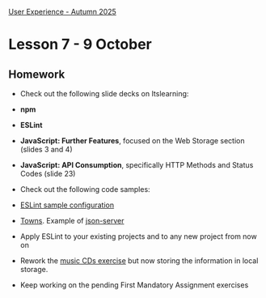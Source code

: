 [User Experience - Autumn 2025](https://github.com/arturomorarioja-kea/WD_UX_E25/blob/main/README.md)

# Lesson 7 - 9 October

[-> White Space exercise]: #
[-> Food repo]: #
[ -> Style anchors and dialog close button]: #
[ -> Meal card: use template and cloneNode]: #
[ -> Iterate]: #
[ -> Favicon]: #
[ -> Individual page]: #
 
## Homework
- Check out the following slide decks on Itslearning:
 - **npm**
 - **ESLint**
 - **JavaScript: Further Features**, focused on the Web Storage section (slides 3 and 4)
 - **JavaScript: API Consumption**, specifically HTTP Methods and Status Codes (slide 23)

- Check out the following code samples:
 - [ESLint sample configuration](https://github.com/arturomorarioja/eslint_sample)
 - [Towns](https://github.com/arturomorarioja/js_towns). Example of [json-server](https://www.npmjs.com/package/json-server)

- Apply ESLint to your existing projects and to any new project from now on
- Rework the [music CDs exercise](https://github.com/arturomorarioja/kea_js_music_cds_solution) but now storing the information in local storage.
- Keep working on the pending First Mandatory Assignment exercises

